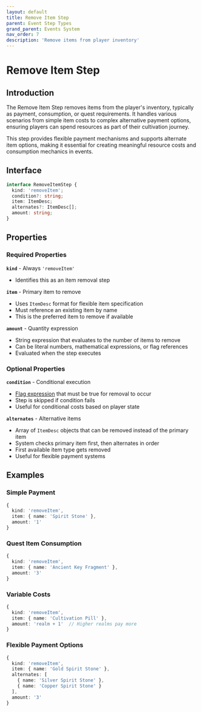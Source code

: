 ```yaml
---
layout: default
title: Remove Item Step
parent: Event Step Types
grand_parent: Events System
nav_order: 7
description: 'Remove items from player inventory'
---
```


# Remove Item Step

## Introduction

The Remove Item Step removes items from the player's inventory, typically as payment, consumption, or quest requirements. It handles various scenarios from simple item costs to complex alternative payment options, ensuring players can spend resources as part of their cultivation journey.

This step provides flexible payment mechanisms and supports alternate item options, making it essential for creating meaningful resource costs and consumption mechanics in events.

## Interface

```typescript
interface RemoveItemStep {
  kind: 'removeItem';
  condition?: string;
  item: ItemDesc;
  alternates?: ItemDesc[];
  amount: string;
}
```

## Properties

### Required Properties

**`kind`** - Always `'removeItem'`

- Identifies this as an item removal step

**`item`** - Primary item to remove

- Uses `ItemDesc` format for flexible item specification
- Must reference an existing item by name
- This is the preferred item to remove if available

**`amount`** - Quantity expression

- String expression that evaluates to the number of items to remove
- Can be literal numbers, mathematical expressions, or flag references
- Evaluated when the step executes

### Optional Properties

**`condition`** - Conditional execution

- [Flag expression](../../concepts/flags) that must be true for removal to occur
- Step is skipped if condition fails
- Useful for conditional costs based on player state

**`alternates`** - Alternative items

- Array of `ItemDesc` objects that can be removed instead of the primary item
- System checks primary item first, then alternates in order
- First available item type gets removed
- Useful for flexible payment systems

## Examples

### Simple Payment

```typescript
{
  kind: 'removeItem',
  item: { name: 'Spirit Stone' },
  amount: '1'
}
```

### Quest Item Consumption

```typescript
{
  kind: 'removeItem',
  item: { name: 'Ancient Key Fragment' },
  amount: '3'
}
```

### Variable Costs

```typescript
{
  kind: 'removeItem',
  item: { name: 'Cultivation Pill' },
  amount: 'realm + 1'  // Higher realms pay more
}
```

### Flexible Payment Options

```typescript
{
  kind: 'removeItem',
  item: { name: 'Gold Spirit Stone' },
  alternates: [
    { name: 'Silver Spirit Stone' },
    { name: 'Copper Spirit Stone' }
  ],
  amount: '3'
}
```
